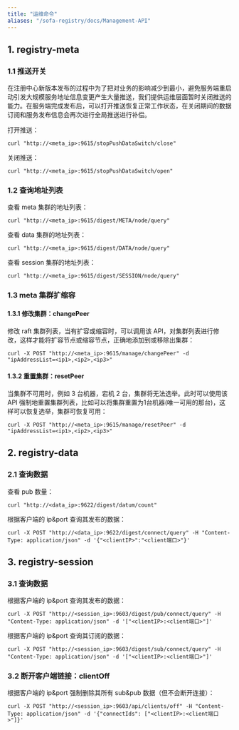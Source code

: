 ```yaml
---
title: "运维命令"
aliases: "/sofa-registry/docs/Management-API"
---
```


## 1. registry-meta

### 1.1 推送开关
在注册中心新版本发布的过程中为了把对业务的影响减少到最小，避免服务端重启动引发大规模服务地址信息变更产生大量推送，我们提供运维层面暂时关闭推送的能力。在服务端完成发布后，可以打开推送恢复正常工作状态，在关闭期间的数据订阅和服务发布信息会再次进行全局推送进行补偿。

打开推送：

```shell
curl "http://<meta_ip>:9615/stopPushDataSwitch/close"
```

关闭推送：

```shell
curl "http://<meta_ip>:9615/stopPushDataSwitch/open"
```

### 1.2 查询地址列表
查看 meta 集群的地址列表：

```shell
curl "http://<meta_ip>:9615/digest/META/node/query"
```

查看 data 集群的地址列表：

```shell
curl "http://<meta_ip>:9615/digest/DATA/node/query"
```

查看 session 集群的地址列表：

```shell
curl "http://<meta_ip>:9615/digest/SESSION/node/query"
```

### 1.3 meta 集群扩缩容
#### 1.3.1 修改集群：changePeer
修改 raft 集群列表，当有扩容或缩容时，可以调用该 API，对集群列表进行修改，这样才能将扩容节点或缩容节点，正确地添加到或移除出集群：

```shell
curl -X POST "http://<meta_ip>:9615/manage/changePeer" -d "ipAddressList=<ip1>,<ip2>,<ip3>"
```

#### 1.3.2 重置集群：resetPeer
当集群不可用时，例如 3 台机器，宕机 2 台，集群将无法选举。此时可以使用该 API 强制地重置集群列表，比如可以将集群重置为1台机器(唯一可用的那台)，这样可以恢复选举，集群可恢复可用：

```shell
curl -X POST "http://<meta_ip>:9615/manage/resetPeer" -d "ipAddressList=<ip1>,<ip2>,<ip3>"
```

## 2. registry-data
### 2.1 查询数据
查看 pub 数量：

```shell
curl "http://<data_ip>:9622/digest/datum/count"
```

根据客户端的 ip&port 查询其发布的数据：

```shell
curl -X POST "http://<data_ip>:9622/digest/connect/query" -H "Content-Type: application/json" -d '{"<clientIP>":"<client端口>"}'
```

## 3. registry-session
### 3.1 查询数据
根据客户端的 ip&port 查询其发布的数据：

```shell
curl -X POST "http://<session_ip>:9603/digest/pub/connect/query" -H "Content-Type: application/json" -d '["<clientIP>:<client端口>"]'
```

根据客户端的 ip&port 查询其订阅的数据：

```shell
curl -X POST "http://<session_ip>:9603/digest/sub/connect/query" -H "Content-Type: application/json" -d '["<clientIP>:<client端口>"]'
```

### 3.2 断开客户端链接：clientOff
根据客户端的 ip&port 强制删除其所有 sub&pub 数据（但不会断开连接）：

```shell
curl -X POST "http://<session_ip>:9603/api/clients/off" -H "Content-Type: application/json" -d '{"connectIds": ["<clientIP>:<client端口>"]}'
```
